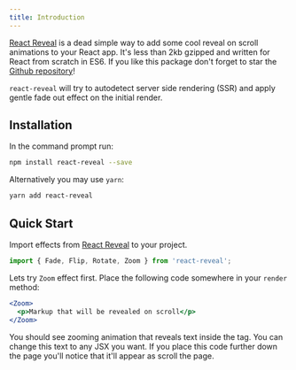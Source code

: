 ```yaml
---
title: Introduction
---
```


[React Reveal](https://www.npmjs.com/package/react-reveal) is a dead simple way to add some cool reveal on scroll animations to your React app. It's less than 2kb gzipped and written for React from scratch in ES6. If you like this package don't forget to star the [Github repository](https://github.com/rnosov/react-reveal)!

`react-reveal` will try to autodetect server side rendering (SSR) and apply gentle fade out effect on the initial render. 

## Installation

In the command prompt run:

```sh
npm install react-reveal --save
```

Alternatively you may use `yarn`:

```sh
yarn add react-reveal
```

## Quick Start

Import effects from [React Reveal](https://www.npmjs.com/package/react-reveal) to your project. 

```javascript
import { Fade, Flip, Rotate, Zoom } from 'react-reveal';
```

Lets try `Zoom` effect first. Place the following code somewhere in your `render` method: 

```jsx
<Zoom>
  <p>Markup that will be revealed on scroll</p>
</Zoom>
``````

You should see zooming animation that reveals text inside the tag. You can change this text to any JSX you want. If you place this code further down the page you'll notice that it'll appear as scroll the page.
